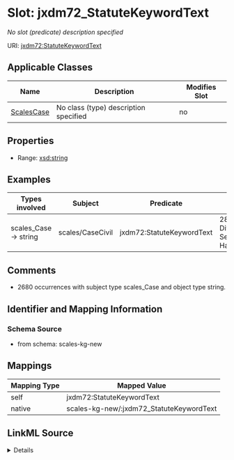 

# Slot: jxdm72_StatuteKeywordText


_No slot (predicate) description specified_





URI: [jxdm72:StatuteKeywordText](http://release.niem.gov/niem/domains/jxdm/7.2/#StatuteKeywordText)



<!-- no inheritance hierarchy -->





## Applicable Classes

| Name | Description | Modifies Slot |
| --- | --- | --- |
| [ScalesCase](../classes/ScalesCase.md) | No class (type) description specified |  no  |







## Properties

* Range: [xsd:string](xsd:string)






## Examples

| Types involved | Subject | Predicate | Object |
| --- | --- | --- | --- |
| scales_Case → string | scales/CaseCivil | jxdm72:StatuteKeywordText |  28:1332sh Diversity-Sexual Harassment |


## Comments

* 2680 occurrences with subject type scales_Case and object type string.

## Identifier and Mapping Information







### Schema Source


* from schema: scales-kg-new




## Mappings

| Mapping Type | Mapped Value |
| ---  | ---  |
| self | jxdm72:StatuteKeywordText |
| native | scales-kg-new/:jxdm72_StatuteKeywordText |




## LinkML Source

<details>

```yaml
name: jxdm72_StatuteKeywordText
description: No slot (predicate) description specified
comments:
- 2680 occurrences with subject type scales_Case and object type string.
examples:
- description: scales_Case → string
  object:
    example_object: ' 28:1332sh Diversity-Sexual Harassment'
    example_object_type: string
    example_predicate: jxdm72:StatuteKeywordText
    example_subject: scales/CaseCivil
    example_subject_type: scales_Case
from_schema: scales-kg-new
rank: 1000
slot_uri: jxdm72:StatuteKeywordText
alias: jxdm72_StatuteKeywordText
domain_of:
- scales_Case
range: string

```
</details>